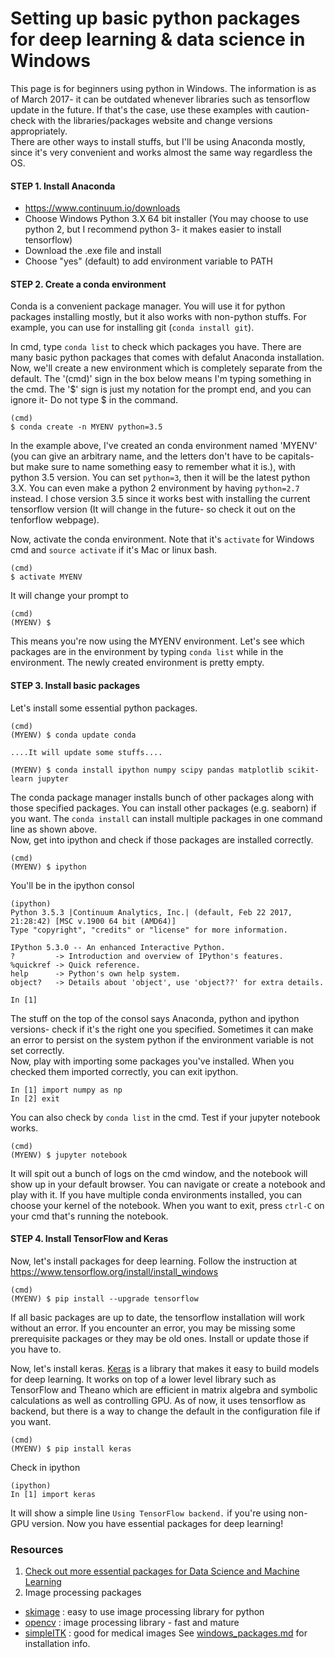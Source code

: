 # Setting up basic python packages for deep learning & data science in Windows    
This page is for beginners using python in Windows. The information is as of March 2017- it can be outdated whenever libraries such as tensorflow update in the future. If that's the case, use these examples with caution- check with the libraries/packages website and change versions appropriately.  
There are other ways to install stuffs, but I'll be using Anaconda mostly, since it's very convenient and works almost the same way regardless the OS.

#### STEP 1. Install Anaconda
- https://www.continuum.io/downloads   
- Choose Windows Python 3.X 64 bit installer (You may choose to use python 2, but I recommend python 3- it makes easier to install tensorflow)
- Download the .exe file and install
- Choose "yes" (default) to add environment variable to PATH

#### STEP 2. Create a conda environment
Conda is a convenient package manager. You will use it for python packages installing mostly, but it also works with non-python stuffs. For example, you can use for installing git (`conda install git`).    

In cmd, type `conda list` to check which packages you have. There are many basic python packages that comes with defalut Anaconda installation.     
Now, we'll create a new environment which is completely separate from the default. The '(cmd)' sign in the box below means I'm typing something in the cmd. The '$' sign is just my notation for the prompt end, and you can ignore it- Do not type $ in the command.
```
(cmd)
$ conda create -n MYENV python=3.5
```
In the example above, I've created an conda environment named 'MYENV' (you can give an arbitrary name, and the letters don't have to be capitals- but make sure to name something easy to remember what it is.), with python 3.5 version. You can set `python=3`, then it will be the latest python 3.X. You can even make a python 2 environment by having `python=2.7` instead. I chose version 3.5 since it works best with installing the current tensorflow version (It will change in the future- so check it out on the tenforflow webpage).    

Now, activate the conda environment. Note that it's `activate` for Windows cmd and `source activate` if it's Mac or linux bash.
```
(cmd)
$ activate MYENV
```
It will change your prompt to
```
(cmd)
(MYENV) $
```
This means you're now using the MYENV environment. Let's see which packages are in the environment by typing `conda list` while in the environment. The newly created environment is pretty empty.   

#### STEP 3. Install basic packages
Let's install some essential python packages.
```
(cmd)
(MYENV) $ conda update conda

....It will update some stuffs....

(MYENV) $ conda install ipython numpy scipy pandas matplotlib scikit-learn jupyter
```
The conda package manager installs bunch of other packages along with those specified packages. You can install other packages (e.g. seaborn) if you want. The `conda install` can install multiple packages in one command line as shown above.     
Now, get into ipython and check if those packages are installed correctly.
```
(cmd)
(MYENV) $ ipython
```
You'll be in the ipython consol
```
(ipython)
Python 3.5.3 |Continuum Analytics, Inc.| (default, Feb 22 2017, 21:28:42) [MSC v.1900 64 bit (AMD64)]
Type "copyright", "credits" or "license" for more information.

IPython 5.3.0 -- An enhanced Interactive Python.
?         -> Introduction and overview of IPython's features.
%quickref -> Quick reference.
help      -> Python's own help system.
object?   -> Details about 'object', use 'object??' for extra details.

In [1]
```
The stuff on the top of the consol says Anaconda, python and ipython versions- check if it's the right one you specified. Sometimes it can make an error to persist on the system python if the environment variable is not set correctly.    
Now, play with importing some packages you've installed. When you checked them imported correctly, you can exit ipython.
```
In [1] import numpy as np
In [2] exit
```
You can also check by `conda list` in the cmd.
Test if your jupyter notebook works.
```
(cmd)
(MYENV) $ jupyter notebook
```
It will spit out a bunch of logs on the cmd window, and the notebook will show up in your default browser. You can navigate or create a notebook and play with it. If you have multiple conda environments installed, you can choose your kernel of the notebook. When you want to exit, press `ctrl-C` on your cmd that's running the notebook.   

#### STEP 4. Install TensorFlow and Keras
Now, let's install packages for deep learning. Follow the instruction at https://www.tensorflow.org/install/install_windows
```
(cmd)
(MYENV) $ pip install --upgrade tensorflow
```
If all basic packages are up to date, the tensorflow installation will work without an error. If you encounter an error, you may be missing some prerequisite packages or they may be old ones. Install or update those if you have to.     

Now, let's install keras. [Keras](https://keras.io/) is a library that makes it easy to build models for deep learning. It works on top of a lower level library such as TensorFlow and Theano which are efficient in matrix algebra and symbolic calculations as well as controlling GPU. As of now, it uses tensorflow as backend, but there is a way to change the default in the configuration file if you want.
```
(cmd)
(MYENV) $ pip install keras
```
Check in ipython
```
(ipython)
In [1] import keras
```
It will show a simple line `Using TensorFlow backend.` if you're using non-GPU version.
Now you have essential packages for deep learning!

### Resources
1. [Check out more essential packages for Data Science and Machine Learning](https://www.upwork.com/hiring/data/15-python-libraries-data-science/)
2. Image processing packages
  - [skimage](http://scikit-image.org/) : easy to use image processing library for python
  - [opencv](https://pypi.python.org/pypi/opencv-python) : image processing library - fast and mature
  - [simpleITK](http://www.simpleitk.org/SimpleITK/resources/software.html) : good for medical images
  See [windows_packages.md](https://github.com/libphy/os_notes/blob/master/DL_setup/windows_packages.md) for installation info.
